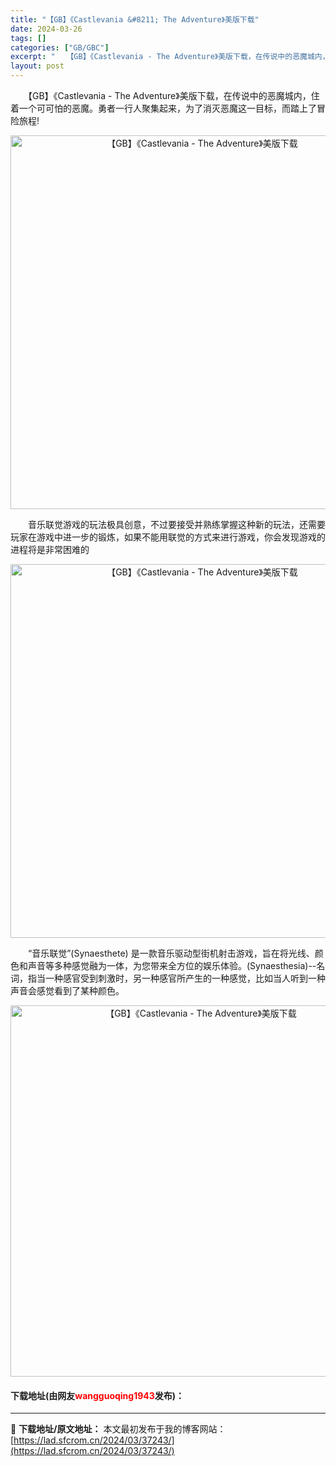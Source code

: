 ```yaml
---
title: "【GB】《Castlevania &#8211; The Adventure》美版下载"
date: 2024-03-26
tags: []
categories: ["GB/GBC"]
excerpt: "　　【GB】《Castlevania - The Adventure》美版下载，在传说中的恶魔城内，住着一个可可怕的恶魔。勇者一行人聚集起来，为了消灭恶魔这一目标，而踏上了冒险旅程! 　　音乐联觉游戏的玩法极具创意，不过要接受并熟练掌握这种新的玩法，还需要玩家在游戏中进一步的锻炼，如果不能用联觉的方&hellip;"
layout: post
---
```


 <p>　　【GB】《Castlevania - The Adventure》美版下载，在传说中的恶魔城内，住着一个可可怕的恶魔。勇者一行人聚集起来，为了消灭恶魔这一目标，而踏上了冒险旅程!</p> <p align="center"><img align="" border="0" src="https://lad.sfcrom.cn/wp-content/uploads/2024/03/20240326_66027f45e8dce.png" width="598" alt="【GB】《Castlevania - The Adventure》美版下载" /></p> <p>　　音乐联觉游戏的玩法极具创意，不过要接受并熟练掌握这种新的玩法，还需要玩家在游戏中进一步的锻炼，如果不能用联觉的方式来进行游戏，你会发现游戏的进程将是非常困难的</p> <p align="center"><img align="" border="0" src="https://lad.sfcrom.cn/wp-content/uploads/2024/03/20240326_66027f468554d.png" width="598" alt="【GB】《Castlevania - The Adventure》美版下载" /></p> <p>　　&ldquo;音乐联觉&rdquo;(Synaesthete) 是一款音乐驱动型街机射击游戏，旨在将光线、颜色和声音等多种感觉融为一体，为您带来全方位的娱乐体验。(Synaesthesia)--名词，指当一种感官受到刺激时，另一种感官所产生的一种感觉，比如当人听到一种声音会感觉看到了某种颜色。</p> <p align="center"><img align="" border="0" src="https://lad.sfcrom.cn/wp-content/uploads/2024/03/20240326_66027f46e9a8a.png" width="594" alt="【GB】《Castlevania - The Adventure》美版下载" /></p> <p><h4>下载地址(由网友<font color="red">wangguoqing1943</font>发布)：</h4></p> 

---
📖 **下载地址/原文地址：** 本文最初发布于我的博客网站：[https://lad.sfcrom.cn/2024/03/37243/](https://lad.sfcrom.cn/2024/03/37243/)
